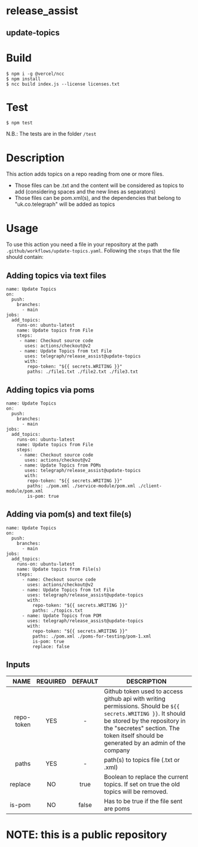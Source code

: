 # release_assist
## update-topics

# Build
```
$ npm i -g @vercel/ncc
$ npm install
$ ncc build index.js --license licenses.txt
```

# Test
```
$ npm test
```
N.B.: The tests are in the folder `/test`

# Description

This action adds topics on a repo reading from one or more files.
- Those files can be .txt and the content will be considered as topics to add (considering spaces and the new lines as separators)
- Those files can be pom.xml(s), and the dependencies that belong to "uk.co.telegraph" will be added as topics

# Usage
To use this action you need a file in your repository at the path `.github/workflows/update-topics.yaml`. Following the `steps` that the file should contain:

## Adding topics via text files 
```
name: Update Topics
on:
  push:
    branches:
      - main
jobs:
  add_topics:
    runs-on: ubuntu-latest
    name: Update topics from File
    steps:
     - name: Checkout source code
       uses: actions/checkout@v2
     - name: Update Topics from txt File
       uses: telegraph/release_assist@update-topics
       with:
        repo-token: "${{ secrets.WRITING }}"
        paths: ./file1.txt ./file2.txt ./file3.txt
```

## Adding topics via poms
```
name: Update Topics
on:
  push:
    branches:
      - main
jobs:
  add_topics:
    runs-on: ubuntu-latest
    name: Update topics from File
    steps:
     - name: Checkout source code
       uses: actions/checkout@v2
     - name: Update Topics from POMs
       uses: telegraph/release_assist@update-topics
       with:
        repo-token: "${{ secrets.WRITING }}"
        paths: ./pom.xml ./service-module/pom.xml ./client-module/pom.xml
        is-pom: true
```

## Adding via pom(s) and text file(s)
```
name: Update Topics
on:
  push:
    branches:
      - main
jobs:
  add_topics:
    runs-on: ubuntu-latest
    name: Update topics from File(s)
    steps:
      - name: Checkout source code
        uses: actions/checkout@v2
      - name: Update Topics from txt File
        uses: telegraph/release_assist@update-topics
        with:
          repo-token: "${{ secrets.WRITING }}"
          paths: ./topics.txt
      - name: Update Topics from POM
        uses: telegraph/release_assist@update-topics
        with:
          repo-token: "${{ secrets.WRITING }}"
          paths: ./pom.xml ./poms-for-testing/pom-1.xml
          is-pom: true
          replace: false
```

## Inputs

| NAME | REQUIRED | DEFAULT | DESCRIPTION
| ---: | :---: | :---: | ---
| repo-token | YES | - | Github token used to access github api with writing permissions. Should be `${{ secrets.WRITING }}`. It should be stored by the repository in the "secretes" section. The token itself should be generated by an admin of the company
| paths | YES | - | path(s) to topics file (.txt or .xml)
| replace | NO | true | Boolean to replace the current topics. If set on true the old topics will be removed.
| is-pom | NO | false | Has to be true if the file sent are poms

# NOTE: this is a public repository
